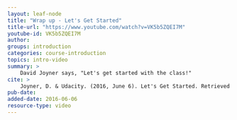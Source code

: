 ```yaml
---
layout: leaf-node
title: "Wrap up - Let's Get Started"
title-url: "https://www.youtube.com/watch?v=VK5b5ZQEI7M"
youtube-id: VK5b5ZQEI7M
author:
groups: introduction
categories: course-introduction
topics: intro-video
summary: >
    David Joyner says, "Let's get started with the class!"
cite: >
    Joyner, D. & Udacity. (2016, June 6). Let's Get Started. Retrieved from https://www.youtube.com/watch?v=VK5b5ZQEI7M
pub-date: 
added-date: 2016-06-06
resource-type: video
---
```

